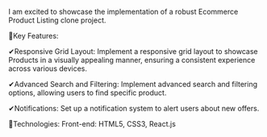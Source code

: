 I am excited to showcase the implementation of a robust Ecommerce Product Listing clone project. 

🔅Key Features:

✔Responsive Grid Layout:
      Implement a responsive grid layout to showcase Products in a visually appealing manner, ensuring a consistent experience across 
      various devices.

✔Advanced Search and Filtering:
      Implement advanced search and filtering options, allowing users to find specific product.

✔Notifications:
      Set up a notification system to alert users about new offers.

🔅Technologies:
      Front-end: HTML5, CSS3, React.js
